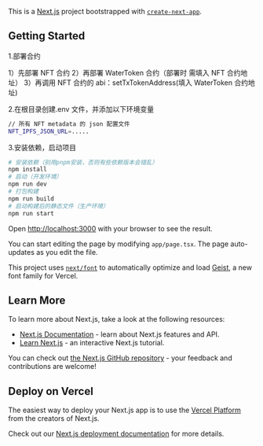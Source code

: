 This is a [Next.js](https://nextjs.org) project bootstrapped with [`create-next-app`](https://nextjs.org/docs/app/api-reference/cli/create-next-app).

## Getting Started

1.部署合约

1）先部署 NFT 合约
2）再部署 WaterToken 合约（部署时 需填入 NFT 合约地址）
3）再调用 NFT 合约的 abi：setTxTokenAddress(填入 WaterToken 合约地址)

2.在根目录创建.env 文件，并添加以下环境变量

```bash
// 所有 NFT metadata 的 json 配置文件
NFT_IPFS_JSON_URL=.....
```

3.安装依赖，启动项目

```bash
# 安装依赖（别用pnpm安装，否则有些依赖版本会错乱）
npm install
# 启动（开发环境）
npm run dev
# 打包构建
npm run build
# 启动构建后的静态文件（生产环境）
npm run start
```

Open [http://localhost:3000](http://localhost:3000) with your browser to see the result.

You can start editing the page by modifying `app/page.tsx`. The page auto-updates as you edit the file.

This project uses [`next/font`](https://nextjs.org/docs/app/building-your-application/optimizing/fonts) to automatically optimize and load [Geist](https://vercel.com/font), a new font family for Vercel.

## Learn More

To learn more about Next.js, take a look at the following resources:

- [Next.js Documentation](https://nextjs.org/docs) - learn about Next.js features and API.
- [Learn Next.js](https://nextjs.org/learn) - an interactive Next.js tutorial.

You can check out [the Next.js GitHub repository](https://github.com/vercel/next.js) - your feedback and contributions are welcome!

## Deploy on Vercel

The easiest way to deploy your Next.js app is to use the [Vercel Platform](https://vercel.com/new?utm_medium=default-template&filter=next.js&utm_source=create-next-app&utm_campaign=create-next-app-readme) from the creators of Next.js.

Check out our [Next.js deployment documentation](https://nextjs.org/docs/app/building-your-application/deploying) for more details.
